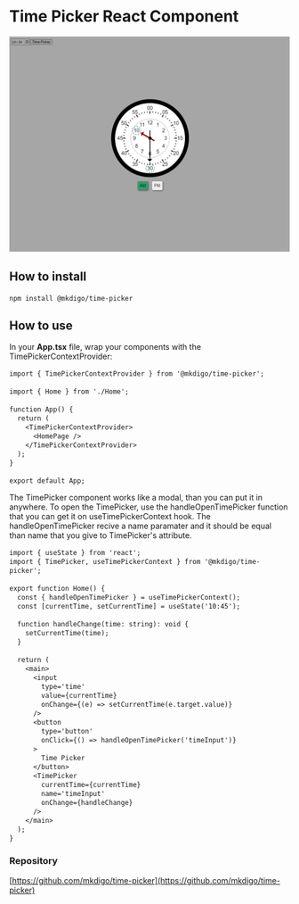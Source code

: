 # Time Picker React Component

![alt text](https://github.com/mkdigo/time-picker/blob/main/example.png?raw=true)

## How to install

```
npm install @mkdigo/time-picker
```

## How to use

In your **App.tsx** file, wrap your components with the TimePickerContextProvider:

```
import { TimePickerContextProvider } from '@mkdigo/time-picker';

import { Home } from './Home';

function App() {
  return (
    <TimePickerContextProvider>
      <HomePage />
    </TimePickerContextProvider>
  );
}

export default App;
```

The TimePicker component works like a modal, than you can put it in anywhere. To open the TimePicker, use the handleOpenTimePicker function that you can get it on useTimePickerContext hook. The handleOpenTimePicker recive a name paramater and it should be equal than name that you give to TimePicker's attribute.

```
import { useState } from 'react';
import { TimePicker, useTimePickerContext } from '@mkdigo/time-picker';

export function Home() {
  const { handleOpenTimePicker } = useTimePickerContext();
  const [currentTime, setCurrentTime] = useState('10:45');

  function handleChange(time: string): void {
    setCurrentTime(time);
  }

  return (
    <main>
      <input
        type='time'
        value={currentTime}
        onChange={(e) => setCurrentTime(e.target.value)}
      />
      <button
        type='button'
        onClick={() => handleOpenTimePicker('timeInput')}
      >
        Time Picker
      </button>
      <TimePicker
        currentTime={currentTime}
        name='timeInput'
        onChange={handleChange}
      />
    </main>
  );
}
```

### Repository

[https://github.com/mkdigo/time-picker](https://github.com/mkdigo/time-picker)
